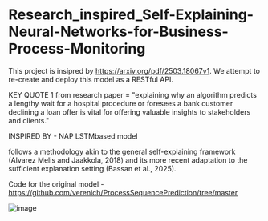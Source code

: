 # Research_inspired_Self-Explaining-Neural-Networks-for-Business-Process-Monitoring

This project is insipred by https://arxiv.org/pdf/2503.18067v1. We attempt to re-create and deploy this model as a RESTful API. 

KEY QUOTE 1 from research paper = "explaining
why an algorithm predicts a lengthy wait for a hospital procedure or foresees a bank customer declining
a loan offer is vital for offering valuable insights to
stakeholders and clients." 

INSPIRED BY - NAP LSTMbased model

follows a methodology akin to the general self-explaining framework (Alvarez Melis and
Jaakkola, 2018) and its more recent adaptation to the
sufficient explanation setting (Bassan et al., 2025).

Code for the original model - https://github.com/verenich/ProcessSequencePrediction/tree/master

![image](https://github.com/user-attachments/assets/2b6b4b01-3aad-4e3d-96ae-b5cfbdefe175)



